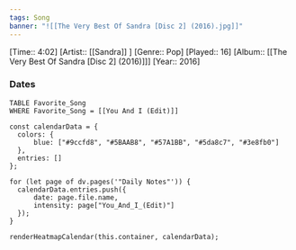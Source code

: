 ```yaml
---
tags: Song  
banner: "![[The Very Best Of Sandra [Disc 2] (2016).jpg]]"
---
```

[Time:: 4:02]
[Artist:: [[Sandra]] ]
[Genre:: Pop]
[Played:: 16]
[Album:: [[The Very Best Of Sandra [Disc 2] (2016)]]]
[Year:: 2016]
### Dates
````dataview
TABLE Favorite_Song
WHERE Favorite_Song = [[You And I (Edit)]]
````
  ```dataviewjs
const calendarData = { 
	colors: { 
		blue: ["#9ccfd8", "#5BAAB8", "#57A1BB", "#5da8c7", "#3e8fb0"] 
	}, 
	entries: [] 
}; 

for (let page of dv.pages('"Daily Notes"')) { 
	calendarData.entries.push({ 
		date: page.file.name, 
		intensity: page["You_And_I_(Edit)"]
	}); 
} 

renderHeatmapCalendar(this.container, calendarData);
```
